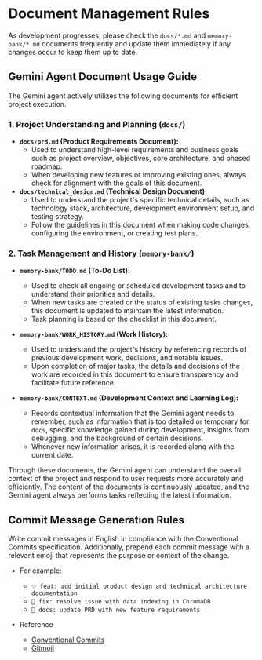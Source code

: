 # Document Management Rules

As development progresses, please check the `docs/*.md` and `memory-bank/*.md` documents frequently and update them immediately if any changes occur to keep them up to date.

## Gemini Agent Document Usage Guide

The Gemini agent actively utilizes the following documents for efficient project execution.

### 1. Project Understanding and Planning (`docs/`)

* **`docs/prd.md` (Product Requirements Document):**
  * Used to understand high-level requirements and business goals such as project overview, objectives, core architecture, and phased roadmap.
  * When developing new features or improving existing ones, always check for alignment with the goals of this document.
* **`docs/technical_design.md` (Technical Design Document):**
  * Used to understand the project's specific technical details, such as technology stack, architecture, development environment setup, and testing strategy.
  * Follow the guidelines in this document when making code changes, configuring the environment, or creating test plans.

### 2. Task Management and History (`memory-bank/`)

* **`memory-bank/TODO.md` (To-Do List):**
  * Used to check all ongoing or scheduled development tasks and to understand their priorities and details.
  * When new tasks are created or the status of existing tasks changes, this document is updated to maintain the latest information.
  * Task planning is based on the checklist in this document.
* **`memory-bank/WORK_HISTORY.md` (Work History):**
  * Used to understand the project's history by referencing records of previous development work, decisions, and notable issues.
  * Upon completion of major tasks, the details and decisions of the work are recorded in this document to ensure transparency and facilitate future reference.

* **`memory-bank/CONTEXT.md` (Development Context and Learning Log):**
  * Records contextual information that the Gemini agent needs to remember, such as information that is too detailed or temporary for `docs`, specific knowledge gained during development, insights from debugging, and the background of certain decisions.
  * Whenever new information arises, it is recorded along with the current date.

Through these documents, the Gemini agent can understand the overall context of the project and respond to user requests more accurately and efficiently. The content of the documents is continuously updated, and the Gemini agent always performs tasks reflecting the latest information.

## Commit Message Generation Rules

Write commit messages in English in compliance with the Conventional Commits specification. Additionally, prepend each commit message with a relevant emoji that represents the purpose or context of the change.

* For example:
  * `✨ feat: add initial product design and technical architecture documentation`
  * `🐛 fix: resolve issue with data indexing in ChromaDB`
  * `📝 docs: update PRD with new feature requirements`

* Reference
  * [Conventional Commits](https://www.conventionalcommits.org/en/v1.0.0/)
  * [Gitmoji](https://gitmoji.dev/)
